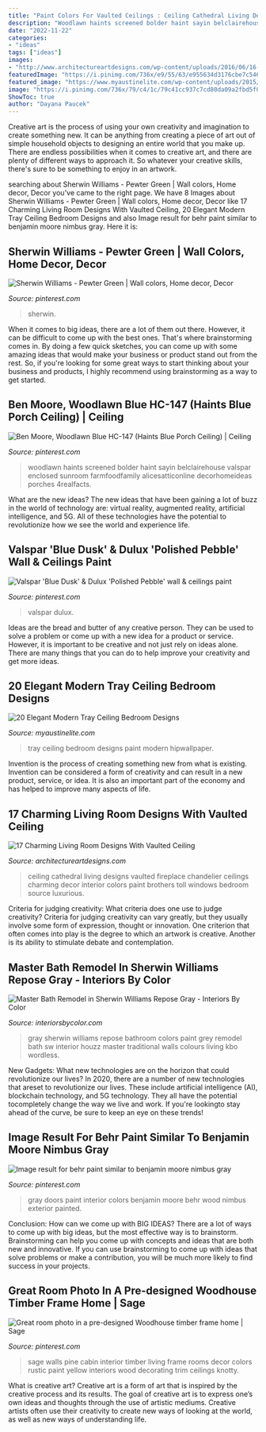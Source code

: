 ```yaml
---
title: "Paint Colors For Vaulted Ceilings : Ceiling Cathedral Living Designs Vaulted Fireplace Chandelier Ceilings Charming Decor Interior Colors Paint Brothers Toll Windows Bedroom Source Luxurious"
description: "Woodlawn haints screened bolder haint sayin belclairehouse valspar enclosed sunroom farmfoodfamily alicesatticonline decorhomeideas porches 4realfacts"
date: "2022-11-22"
categories:
- "ideas"
tags: ["ideas"]
images:
- "http://www.architectureartdesigns.com/wp-content/uploads/2016/06/16-10.jpg"
featuredImage: "https://i.pinimg.com/736x/e9/55/63/e955634d3176cbe7c546743ef3ddcc3d.jpg"
featured_image: "https://www.myaustinelite.com/wp-content/uploads/2015/01/tray-ceiling-bedroom-with-spider-chandelier.jpg"
image: "https://i.pinimg.com/736x/79/c4/1c/79c41cc937c7cd80da09a2fbd5f0552c--sage-green-walls-sage-green-painted-rooms.jpg"
ShowToc: true
author: "Dayana Paucek"
---
```



Creative art is the process of using your own creativity and imagination to create something new. It can be anything from creating a piece of art out of simple household objects to designing an entire world that you make up. There are endless possibilities when it comes to creative art, and there are plenty of different ways to approach it. So whatever your creative skills, there's sure to be something to enjoy in an artwork.

	

		
searching about Sherwin Williams - Pewter Green | Wall colors, Home decor, Decor you've came to the right page. We have 8 Images about Sherwin Williams - Pewter Green | Wall colors, Home decor, Decor like 17 Charming Living Room Designs With Vaulted Ceiling, 20 Elegant Modern Tray Ceiling Bedroom Designs and also Image result for behr paint similar to benjamin moore nimbus gray. Here it is:
		
    
## Sherwin Williams - Pewter Green | Wall Colors, Home Decor, Decor

<img loading=lazy src="https://i.pinimg.com/736x/34/67/1d/34671d5b314fabba43babf9d5bf55028.jpg" onerror="this.onerror=null;this.src='https://tse1.mm.bing.net/th?id=OIP.pPaD9sQ9E7Jcsj2KwTqc_AHaKT&amp;pid=15.1';" alt="Sherwin Williams - Pewter Green | Wall colors, Home decor, Decor">

_Source: pinterest.com_

>sherwin. 

	

When it comes to big ideas, there are a lot of them out there. However, it can be difficult to come up with the best ones. That's where brainstorming comes in. By doing a few quick sketches, you can come up with some amazing ideas that would make your business or product stand out from the rest. So, if you're looking for some great ways to start thinking about your business and products, I highly recommend using brainstorming as a way to get started.

    
## Ben Moore, Woodlawn Blue HC-147 (Haints Blue Porch Ceiling) | Ceiling

<img loading=lazy src="https://s-media-cache-ak0.pinimg.com/736x/f0/6f/3b/f06f3b60deddf6dd5f400fd534f9e798.jpg" onerror="this.onerror=null;this.src='https://tse2.mm.bing.net/th?id=OIP.qCFgnwyld6RZmTqDzWaVyAHaJ6&amp;pid=15.1';" alt="Ben Moore, Woodlawn Blue HC-147 (Haints Blue Porch Ceiling) | Ceiling">

_Source: pinterest.com_

>woodlawn haints screened bolder haint sayin belclairehouse valspar enclosed sunroom farmfoodfamily alicesatticonline decorhomeideas porches 4realfacts. 

	

What are the new ideas?
The new ideas that have been gaining a lot of buzz in the world of technology are: virtual reality, augmented reality, artificial intelligence, and 5G. All of these technologies have the potential to revolutionize how we see the world and experience life.

    
## Valspar &#039;Blue Dusk&#039; &amp; Dulux &#039;Polished Pebble&#039; Wall &amp; Ceilings Paint

<img loading=lazy src="https://i.pinimg.com/736x/e9/55/63/e955634d3176cbe7c546743ef3ddcc3d.jpg" onerror="this.onerror=null;this.src='https://tse2.mm.bing.net/th?id=OIP.WnFGL2qAbSO6A79lT6MURAHaJ3&amp;pid=15.1';" alt="Valspar &#039;Blue Dusk&#039; &amp; Dulux &#039;Polished Pebble&#039; wall &amp; ceilings paint">

_Source: pinterest.com_

>valspar dulux. 

	

Ideas are the bread and butter of any creative person. They can be used to solve a problem or come up with a new idea for a product or service. However, it is important to be creative and not just rely on ideas alone. There are many things that you can do to help improve your creativity and get more ideas.

    
## 20 Elegant Modern Tray Ceiling Bedroom Designs

<img loading=lazy src="https://www.myaustinelite.com/wp-content/uploads/2015/01/tray-ceiling-bedroom-with-spider-chandelier.jpg" onerror="this.onerror=null;this.src='https://tse2.mm.bing.net/th?id=OIP.Gs4eivzKrRAZDUvFO1mCGQHaFj&amp;pid=15.1';" alt="20 Elegant Modern Tray Ceiling Bedroom Designs">

_Source: myaustinelite.com_

>tray ceiling bedroom designs paint modern hipwallpaper. 

	

Invention is the process of creating something new from what is existing. Invention can be considered a form of creativity and can result in a new product, service, or idea. It is also an important part of the economy and has helped to improve many aspects of life.

    
## 17 Charming Living Room Designs With Vaulted Ceiling

<img loading=lazy src="http://www.architectureartdesigns.com/wp-content/uploads/2016/06/16-10.jpg" onerror="this.onerror=null;this.src='https://tse4.mm.bing.net/th?id=OIP.d3AJ1D0pTKg--5zvYbuCpgHaFS&amp;pid=15.1';" alt="17 Charming Living Room Designs With Vaulted Ceiling">

_Source: architectureartdesigns.com_

>ceiling cathedral living designs vaulted fireplace chandelier ceilings charming decor interior colors paint brothers toll windows bedroom source luxurious. 

	

Criteria for judging creativity: What criteria does one use to judge creativity?
Criteria for judging creativity can vary greatly, but they usually involve some form of expression, thought or innovation. One criterion that often comes into play is the degree to which an artwork is creative. Another is its ability to stimulate debate and contemplation.

    
## Master Bath Remodel In Sherwin Williams Repose Gray - Interiors By Color

<img loading=lazy src="http://www.interiorsbycolor.com/wp-content/uploads/2015/07/repose-gray-sherwin-williams-bathroom-walls-1.jpg" onerror="this.onerror=null;this.src='https://tse1.mm.bing.net/th?id=OIP.gbJfe9_LWVIslcsYiLk9uwHaJ4&amp;pid=15.1';" alt="Master Bath Remodel in Sherwin Williams Repose Gray - Interiors By Color">

_Source: interiorsbycolor.com_

>gray sherwin williams repose bathroom colors paint grey remodel bath sw interior houzz master traditional walls colours living kbo wordless. 

	

New Gadgets: What new technologies are on the horizon that could revolutionize our lives?
In 2020, there are a number of new technologies that areset to revolutionize our lives. These include artificial intelligence (AI), blockchain technology, and 5G technology. They all have the potential tocompletely change the way we live and work. If you're lookingto stay ahead of the curve, be sure to keep an eye on these trends!

    
## Image Result For Behr Paint Similar To Benjamin Moore Nimbus Gray

<img loading=lazy src="https://i.pinimg.com/736x/93/42/e7/9342e7dcaf151315769a6e06d9212552.jpg" onerror="this.onerror=null;this.src='https://tse4.mm.bing.net/th?id=OIP.avUNUfso2z0pNoGpUHU8LwHaLH&amp;pid=15.1';" alt="Image result for behr paint similar to benjamin moore nimbus gray">

_Source: pinterest.com_

>gray doors paint interior colors benjamin moore behr wood nimbus exterior painted. 

	

Conclusion: How can we come up with BIG IDEAS?
There are a lot of ways to come up with big ideas, but the most effective way is to brainstorm. Brainstorming can help you come up with concepts and ideas that are both new and innovative. If you can use brainstorming to come up with ideas that solve problems or make a contribution, you will be much more likely to find success in your projects.

    
## Great Room Photo In A Pre-designed Woodhouse Timber Frame Home | Sage

<img loading=lazy src="https://i.pinimg.com/736x/79/c4/1c/79c41cc937c7cd80da09a2fbd5f0552c--sage-green-walls-sage-green-painted-rooms.jpg" onerror="this.onerror=null;this.src='https://tse4.mm.bing.net/th?id=OIP.YIGUFjJq8Hbaq2heUv007AHaLG&amp;pid=15.1';" alt="Great room photo in a pre-designed Woodhouse timber frame home | Sage">

_Source: pinterest.com_

>sage walls pine cabin interior timber living frame rooms decor colors rustic paint yellow interiors wood decorating trim ceilings knotty. 

	

What is creative art?
Creative art is a form of art that is inspired by the creative process and its results. The goal of creative art is to express one’s own ideas and thoughts through the use of artistic mediums. Creative artists often use their creativity to create new ways of looking at the world, as well as new ways of understanding life.

